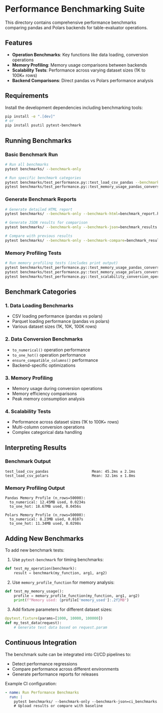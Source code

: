 # Performance Benchmarking Suite

This directory contains comprehensive performance benchmarks comparing pandas and Polars backends for table-evaluator operations.

## Features

- **Operation Benchmarks**: Key functions like data loading, conversion operations
- **Memory Profiling**: Memory usage comparisons between backends
- **Scalability Tests**: Performance across varying dataset sizes (1K to 100K+ rows)
- **Backend Comparisons**: Direct pandas vs Polars performance analysis

## Requirements

Install the development dependencies including benchmarking tools:

```bash
pip install -e ".[dev]"
# or
pip install psutil pytest-benchmark
```

## Running Benchmarks

### Basic Benchmark Run
```bash
# Run all benchmarks
pytest benchmarks/ --benchmark-only

# Run specific benchmark categories
pytest benchmarks/test_performance.py::test_load_csv_pandas --benchmark-only
pytest benchmarks/test_performance.py::test_memory_usage_pandas_conversion -s
```

### Generate Benchmark Reports
```bash
# Generate detailed HTML report
pytest benchmarks/ --benchmark-only --benchmark-html=benchmark_report.html

# Generate JSON results for comparison
pytest benchmarks/ --benchmark-only --benchmark-json=benchmark_results.json

# Compare with previous results
pytest benchmarks/ --benchmark-only --benchmark-compare=benchmark_results.json
```

### Memory Profiling Tests
```bash
# Run memory profiling tests (includes print output)
pytest benchmarks/test_performance.py::test_memory_usage_pandas_conversion -s
pytest benchmarks/test_performance.py::test_memory_usage_polars_conversion -s
pytest benchmarks/test_performance.py::test_scalability_conversion_operations -s
```

## Benchmark Categories

### 1. Data Loading Benchmarks
- CSV loading performance (pandas vs polars)
- Parquet loading performance (pandas vs polars)
- Various dataset sizes (1K, 10K, 100K rows)

### 2. Data Conversion Benchmarks
- `to_numerical()` operation performance
- `to_one_hot()` operation performance
- `ensure_compatible_columns()` performance
- Backend-specific optimizations

### 3. Memory Profiling
- Memory usage during conversion operations
- Memory efficiency comparisons
- Peak memory consumption analysis

### 4. Scalability Tests
- Performance across dataset sizes (1K to 100K+ rows)
- Multi-column conversion operations
- Complex categorical data handling

## Interpreting Results

### Benchmark Output
```
test_load_csv_pandas                    Mean: 45.2ms ± 2.1ms
test_load_csv_polars                    Mean: 32.1ms ± 1.8ms
```

### Memory Profiling Output
```
Pandas Memory Profile (n_rows=50000):
  to_numerical: 12.45MB used, 0.0234s
  to_one_hot: 18.67MB used, 0.0456s

Polars Memory Profile (n_rows=50000):
  to_numerical: 8.23MB used, 0.0187s
  to_one_hot: 11.34MB used, 0.0298s
```

## Adding New Benchmarks

To add new benchmark tests:

1. Use `pytest-benchmark` for timing benchmarks:
```python
def test_my_operation(benchmark):
    result = benchmark(my_function, arg1, arg2)
```

2. Use `memory_profile_function` for memory analysis:
```python
def test_my_memory_usage():
    profile = memory_profile_function(my_function, arg1, arg2)
    print(f"Memory used: {profile['memory_used']:.2f}MB")
```

3. Add fixture parameters for different dataset sizes:
```python
@pytest.fixture(params=[1000, 10000, 100000])
def my_test_data(request):
    # Generate test data based on request.param
```

## Continuous Integration

The benchmark suite can be integrated into CI/CD pipelines to:
- Detect performance regressions
- Compare performance across different environments
- Generate performance reports for releases

Example CI configuration:
```yaml
- name: Run Performance Benchmarks
  run: |
    pytest benchmarks/ --benchmark-only --benchmark-json=ci_benchmarks.json
    # Upload results or compare with baseline
```
